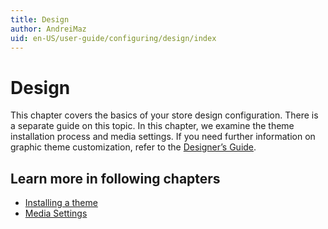 ```yaml
---
title: Design
author: AndreiMaz
uid: en-US/user-guide/configuring/design/index
---
```


# Design

This chapter covers the basics of your store design configuration. There is a separate guide on this topic. In this chapter, we examine the theme installation process and media settings. If you need further information on graphic theme customization, refer to the [Designer’s Guide](xref:en-US/developer/design/index).

## Learn more in following chapters

- [Installing a theme](xref:en-US/user-guide/configuring/design/installing-theme)
- [Media Settings](xref:en-US/user-guide/configuring/design/media-settings)